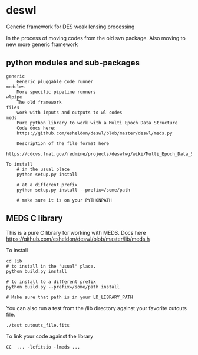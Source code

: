 deswl
=====

Generic framework for DES weak lensing processing

In the process of moving codes from the old svn package.  Also moving to new
more generic framework

python modules and sub-packages
-------------------------------

    generic
        Generic pluggable code runner
    modules
        More specific pipeline runners
    wlpipe
        The old framework
    files
        work with inputs and outputs to wl codes
    meds
        Pure python library to work with a Multi Epoch Data Structure
        Code docs here:
        https://github.com/esheldon/deswl/blob/master/deswl/meds.py

        Description of the file format here
        https://cdcvs.fnal.gov/redmine/projects/deswlwg/wiki/Multi_Epoch_Data_Structure

    To install
        # in the usual place
        python setup.py install

        # at a different prefix
        python setup.py install --prefix=/some/path
        
        # make sure it is on your PYTHONPATH

MEDS C library
--------------

This is a pure C library for working with MEDS.  Docs here
    https://github.com/esheldon/deswl/blob/master/lib/meds.h

To install

    cd lib
    # to install in the "usual" place.
    python build.py install

    # to install to a different prefix
    python build.py --prefix=/some/path install
    
    # Make sure that path is in your LD_LIBRARY_PATH

You can also run a test from the /lib directory against your
favorite cutouts file.

    ./test cutouts_file.fits


To link your code against the library

    CC  ... -lcfitsio -lmeds ...
